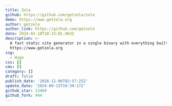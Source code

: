 ```yaml
---
title: Zola
github: https://github.com/getzola/zola
demo: https://www.getzola.org
author: getzola
author_link: https://github.com/getzola
date: 2024-02-18T10:23:01.963Z
description: >-
  A fast static site generator in a single binary with everything built-in.
  https://www.getzola.org
ssg:
  - Hugo
css: []
cms: []
category: []
draft: false
publish_date: '2016-12-06T02:57:25Z'
update_date: '2024-09-15T19:39:17Z'
github_star: 13469
github_fork: 944
---
```

